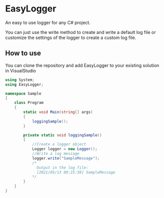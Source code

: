 # EasyLogger
An easy to use logger for any C# project.

You can just use the write method to create and write a default log file
or customize the settings of the logger to create a custom log file.
 
## How to use

You can clone the repository and add EasyLogger to your existing solution in VisualStudio

```cs
using System;
using EasyLogger;

namespace Sample
{
    class Program
    {
        static void Main(string[] args)
        {
            loggingSample();
        }

        private static void loggingSample()
        {
            //Create a logger object
            Logger logger = new Logger();
            //Write a log message
            logger.write("SampleMessage");
            /* 
              Output in the log file:
              [2021/05/13 00:25:38] SampleMessage
            */
        }
    }
}
```